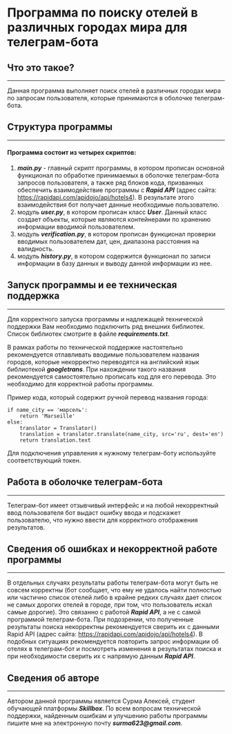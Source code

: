 # Программа по поиску отелей в различных городах мира для телеграм-бота

## Что это такое?
___

Данная программа выполняет поиск отелей в различных городах мира по запросам пользователя, которые принимаются в оболочке телеграм-бота.

## Структура программы
___
#### Программа состоит из четырех скриптов:

1. _**main.py**_ - главный скрипт программы, в котором прописан основной функционал по обработке принимаемых в оболочке телеграм-бота запросов пользователя, а также ряд блоков кода, призванных обеспечить взаимодействие программы с _**Rapid API**_ (адрес сайта: https://rapidapi.com/apidojo/api/hotels4). В результате этого взаимодействия бот получает данные необходимые пользователю.
2. модуль _**user.py**_, в котором прописан класс _**User**_. Данный класс создает объекты, которые являются контейнерами по хранению информации вводимой пользователем.
3. модуль _**verification.py**_, в котором прописан функционал проверки вводимых пользователем дат, цен, диапазона расстояния на валидность.
4. модуль _**history.py**_, в котором содержится функционал по записи информации в базу данных и выводу данной информации из нее.

## Запуск программы и ее техническая поддержка
___
Для корректного запуска программы и надлежащей технической поддержки Вам необходимо подключить ряд внешних библиотек. Список библиотек смотрите в файле **_requirements.txt_**.

В рамках работы по технической поддержке настоятельно рекомендуется отлавливать вводимые пользователем названия городов, которые некорректно переводятся на английский язык библиотекой **_googletrans_**. При нахождении такого названия рекомендуется самостоятельно прописать код для его перевода. Это необходимо для корректной работы программы.

Пример кода, который содержит ручной перевод названия города:

    if name_city == 'марсель':
        return 'Marseille'
    else:
        translator = Translator()
        translation = translator.translate(name_city, src='ru', dest='en')
        return translation.text

Для подключения управления к нужному телеграм-боту используйте соответствующий токен.




## Работа в оболочке телеграм-бота
___

Телеграм-бот имеет отзывчивый интерфейс и на любой некорректный ввод пользователя бот выдаст ошибку ввода и подскажет пользователю, что нужно ввести для корректного отображения результатов.

## Сведения об ошибках и некорректной работе программы
___

В отдельных случаях результаты работы телеграм-бота могут быть не совсем корректны (бот сообщает, что ему не удалось найти полностью или частично список отелей либо в крайне редких случаях дает список не самых дорогих отелей в городе, при том, что пользователь искал самые дорогие). Это связанно с работой **_Rapid API_**, а не с самой программой телеграм-бота. При подозрении, что полученные результаты поиска некорректны рекомендуется сверить их с данными Rapid API (адрес сайта: https://rapidapi.com/apidojo/api/hotels4).  В подобных ситуациях рекомендуется повторить запрос информации об отелях в телеграм-бот и посмотреть изменения в результатах поиска и при необходимости сверить их с напрямую данным **_Rapid API_**.

## Сведения об авторе
___
Автором данной программы является Сурма Алексей, студент обучающей платформы **_Skillbox_**.
По всем вопросам технической поддержки, найденным ошибкам и улучшению работы программы пишите мне на электронную почту **_surma623@gmail.com_**.









